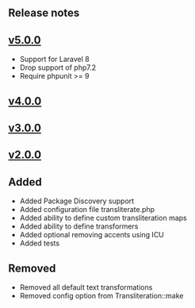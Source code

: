 ## Release notes

## [v5.0.0](https://github.com/elforastero/transliterate/releases/tag/2.0.0)
- Support for Laravel 8
- Drop support of php7.2
- Require phpunit >= 9

## [v4.0.0](https://github.com/elforastero/transliterate/releases/tag/2.0.0)

## [v3.0.0](https://github.com/elforastero/transliterate/releases/tag/2.0.0)

## [v2.0.0](https://github.com/elforastero/transliterate/releases/tag/2.0.0)

## Added
- Added Package Discovery support
- Added configuration file transliterate.php
- Added ability to define custom transliteration maps
- Added ability to define transformers
- Added optional removing accents using ICU
- Added tests

## Removed
- Removed all default text transformations
- Removed config option from Transliteration::make
